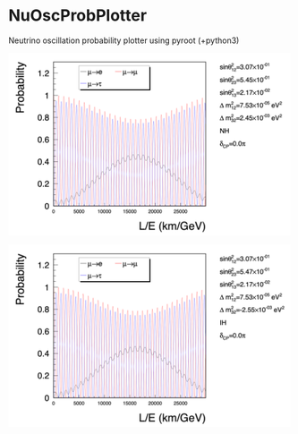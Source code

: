 # NuOscProbPlotter
Neutrino oscillation probability plotter using pyroot (+python3)

![Example_NH](https://raw.githubusercontent.com/jedori0228/NuOscProbPlotter/d096aa966c0c1d16b0b9201c8bad7be9a41af3b0/example/output_LoE_0_to_30000_dcp_0_NH.png)

![Example_IH](https://raw.githubusercontent.com/jedori0228/NuOscProbPlotter/d096aa966c0c1d16b0b9201c8bad7be9a41af3b0/example/output_LoE_0_to_30000_dcp_0_IH.png)
